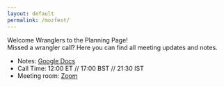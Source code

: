 ```yaml
---
layout: default
permalink: /mozfest/
---
```

<section class="space">
 <div class="space__title">Welcome Wranglers to the Planning Page!</div>
 <div class="space__subtitle">Missed a wrangler call? Here you can find all meeting updates and notes.</div>
 <div class="space__content">
  <ul class="space__notes">
    <li class="space__note">
      Notes:
      <a
        href="https://docs.google.com/document/d/1hSrBi1gLt9_iMABm2eQv9DqhuRVUBPrJSmdd_kF4XvY/edit?usp=sharing"
        target="_blank"
      >
        Google Docs
      </a>
    </li>
    <li class="space__note">
      Call Time: 12:00 ET // 17:00 BST // 21:30 IST
    </li>
    <li class="space__note">
      Meeting room:
      <a
        href="https://zoom.us/j/258394125"
        target="_blank"
      >
        Zoom
      </a>
    </li>
  </ul>
 </div>
</section>
